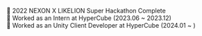 <!--💻 Computer Science & Engineering, Korea University of Technology & Education-->
📔 2022 NEXON X LIKELION Super Hackathon Complete<br/>
🏢 Worked as an Intern at HyperCube (2023.06 ~ 2023.12)<br/>
🏢 Worked as an Unity Client Developer at HyperCube (2024.01 ~ )<br/>


<!--
**Wi-Geon/Wi-Geon** is a ✨ _special_ ✨ repository because its `README.md` (this file) appears on your GitHub profile.

Here are some ideas to get you started:

- 🔭 I’m currently working on ...
- 🌱 I’m currently learning ...
- 👯 I’m looking to collaborate on ...
- 🤔 I’m looking for help with ...
- 💬 Ask me about ...
- 📫 How to reach me: ...
- 😄 Pronouns: ...
- ⚡ Fun fact: ...
-->
